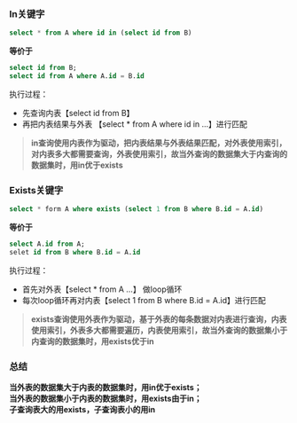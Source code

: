### In关键字
```sql
select * from A where id in (select id from B)
```
**等价于**
```sql
select id from B;
select id from A where A.id = B.id
```
执行过程：
* 先查询内表【select id from B】
* 再把内表结果与外表 【select * from A where id in ...】进行匹配

> **in查询使用内表作为驱动，把内表结果与外表结果匹配，对外表使用索引，对内表多大都需要查询，外表使用索引，故当外查询的数据集大于内查询的数据集时，用in优于exists**  
### Exists关键字
```sql
select * form A where exists (select 1 from B where B.id = A.id)
```
**等价于**
```sql
select A.id from A;
selet id from B where B.id = A.id
```
执行过程：
* 首先对外表【select * from A ...】 做loop循环
* 每次loop循环再对内表【select 1 from B where B.id = A.id】进行匹配

> **exists查询使用外表作为驱动，基于外表的每条数据对内表进行查询，内表使用索引，外表多大都需要遍历，内表使用索引，故当外查询的数据集小于内查询的数据集时，用exists优于in**  


### 总结 ###

**当外表的数据集大于内表的数据集时，用in优于exists；**  
**当外表的数据集小于内表的数据集时，用exists由于in；**  
**子查询表大的用exists，子查询表小的用in**


